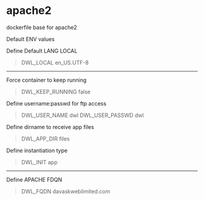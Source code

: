 # apache2
dockerfile base for apache2

Default ENV values

Define Default LANG LOCAL
> DWL_LOCAL en_US.UTF-8

- - -

Force container to keep running
> DWL_KEEP_RUNNING false

Define username:passwd for ftp access
> DWL_USER_NAME dwl
> DWL_USER_PASSWD dwl

Define dirname to receive app files
> DWL_APP_DIR files

Define instantiation type
> DWL_INIT app

- - -

Define APACHE FDQN
> DWL_FQDN davaskweblimited.com
